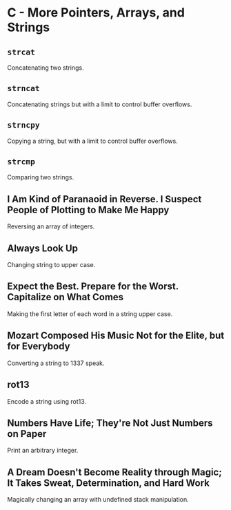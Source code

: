 # C - More Pointers, Arrays, and Strings

## `strcat`
Concatenating two strings.

## `strncat`
Concatenating strings but with a limit to control buffer overflows.

## `strncpy`
Copying a string, but with a limit to control buffer overflows.

## `strcmp`
Comparing two strings.

## I Am Kind of Paranaoid in Reverse. I Suspect People of Plotting to Make Me Happy
Reversing an array of integers.

## Always Look Up
Changing string to upper case.

## Expect the Best. Prepare for the Worst. Capitalize on What Comes
Making the first letter of each word in a string upper case.

## Mozart Composed His Music Not for the Elite, but for Everybody
Converting a string to 1337 speak.

## rot13
Encode a string using rot13.

## Numbers Have Life; They're Not Just Numbers on Paper
Print an arbitrary integer.

## A Dream Doesn't Become Reality through Magic; It Takes Sweat, Determination, and Hard Work
Magically changing an array with undefined stack manipulation.
